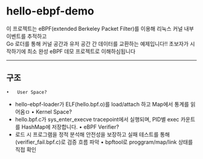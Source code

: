 
# hello-ebpf-demo

이 프로젝트는 eBPF(extended Berkeley Packet Filter)를 이용해 리눅스 커널 내부 이벤트를 추적하고  
Go 로더를 통해 커널 공간과 유저 공간 간 데이터를 교환하는 예제입니다!!
초보자가 시작하기에 최소 완성 eBPF 데모 프로젝트로 이해하심됩니다

---

## 구조
	•	User Space?
  - hello-ebpf-loader가 ELF(hello.bpf.o)를 load/attach 하고 Map에서 통계를 읽어옴ㅁ
	•	Kernel Space?
  - hello.bpf.c가 sys_enter_execve tracepoint에서 실행되며, PID별 exec 카운트를 HashMap에 저장합니다.
	•	eBPF Verifier?
  - 로드 시 프로그램을 정적 분석해 안전성을 보장하고 실패 테스트를 통해 (verifier_fail.bpf.c)로 검증 흐름 파악
	•	bpftool로 proggram/map/link 상태를 직접 확인

  
